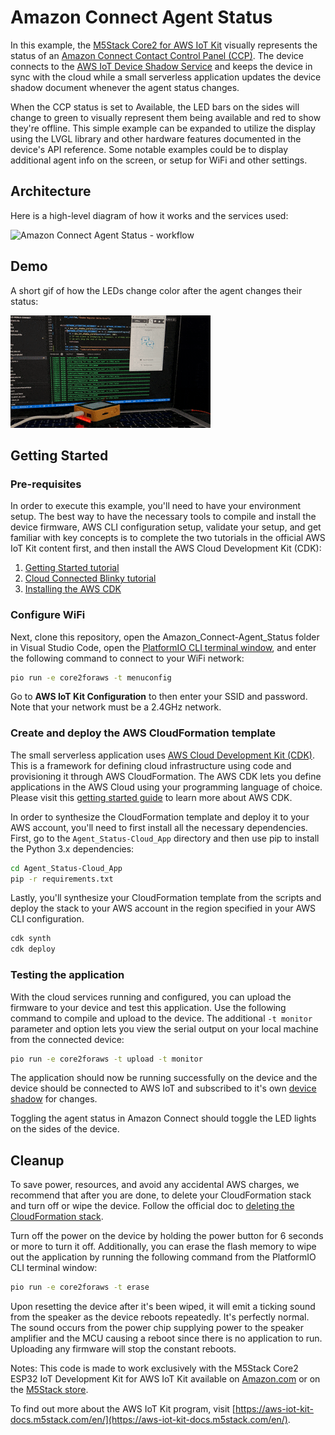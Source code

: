 # Amazon Connect Agent Status
In this example, the [M5Stack Core2 for AWS IoT Kit](https://aws-iot-kit-docs.m5stack.com/en/getting-started/) visually represents the status of an [Amazon Connect Contact Control Panel (CCP)](https://docs.aws.amazon.com/connect/latest/adminguide/agent-user-guide.html). The device connects to the [AWS IoT Device Shadow Service](https://docs.aws.amazon.com/iot/latest/developerguide/iot-device-shadows.html) and keeps the device in sync with the cloud while a small serverless application updates the device shadow document whenever the agent status changes.

When the CCP status is set to Available, the LED bars on the sides will change to green to visually represent them being available and red to show they're offline. This simple example can be expanded to utilize the display using the LVGL library and other hardware features documented in the device's API reference. Some notable examples could be to display additional agent info on the screen, or setup for WiFi and other settings.

## Architecture
Here is a high-level diagram of how it works and the services used:

![Amazon Connect Agent Status - workflow](docs/diagram.png)

## Demo
A short gif of how the LEDs change color after the agent changes their status:

![Amazon Connect Agent Status demo](docs/kit-connect-demo4.gif)

## Getting Started
### Pre-requisites
In order to execute this example, you'll need to have your environment setup. The best way to have the necessary tools to compile and install the device firmware, AWS CLI configuration setup, validate your setup, and get familiar with key concepts is to complete the two tutorials in the official AWS IoT Kit content first, and then install the AWS Cloud Development Kit (CDK):

1) [Getting Started tutorial](https://aws-iot-kit-docs.m5stack.com/en/getting-started/)
2) [Cloud Connected Blinky tutorial](https://aws-iot-kit-docs.m5stack.com/en/blinky-hello-world/)
3) [Installing the AWS CDK](https://docs.aws.amazon.com/cdk/latest/guide/getting_started.html#getting_started_install)

### Configure WiFi
Next, clone this repository, open the Amazon_Connect-Agent_Status folder in Visual Studio Code, open the [PlatformIO CLI terminal window](https://aws-iot-kit-docs.m5stack.com/en/blinky-hello-world/prerequisites/#open-the-platformio-cli-terminal-window), and enter the following command to connect to your WiFi network:

```bash
pio run -e core2foraws -t menuconfig
```

Go to **AWS IoT Kit Configuration** to then enter your SSID and password. Note that your network must be a 2.4GHz network.

### Create and deploy the AWS CloudFormation template
The small serverless application uses [AWS Cloud Development Kit (CDK)](https://aws.amazon.com/cdk/). This is a framework for defining cloud infrastructure using code and provisioning it through AWS CloudFormation. The AWS CDK lets you define applications in the AWS Cloud using your programming language of choice. Please visit this [getting started guide](https://docs.aws.amazon.com/cdk/latest/guide/getting_started.html) to learn more about AWS CDK.

In order to synthesize the CloudFormation template and deploy it to your AWS account, you'll need to first install all the necessary dependencies. First, go to the `Agent_Status-Cloud_App` directory and then use pip to install the Python 3.x dependencies:
```bash
cd Agent_Status-Cloud_App
pip -r requirements.txt
```

Lastly, you'll synthesize your CloudFormation template from the scripts and deploy the stack to your AWS account in the region specified in your AWS CLI configuration.
```bash
cdk synth
cdk deploy
```

### Testing the application
With the cloud services running and configured, you can upload the firmware to your device and test this application. Use the following command to compile and upload to the device. The additional `-t monitor` parameter and option lets you view the serial output on your local machine from the connected device:
```bash
pio run -e core2foraws -t upload -t monitor
```

The application should now be running successfully on the device and the device should be connected to AWS IoT and subscribed to it's own [device shadow](https://docs.aws.amazon.com/iot/latest/developerguide/iot-device-shadows.html) for changes.

Toggling the agent status in Amazon Connect should toggle the LED lights on the sides of the device.

## Cleanup
To save power, resources, and avoid any accidental AWS charges, we recommend that after you are done, to delete your CloudFormation stack and turn off or wipe the device. Follow the official doc to [deleting the CloudFormation stack](https://docs.aws.amazon.com/AWSCloudFormation/latest/UserGuide/cfn-console-delete-stack.html).

Turn off the power on the device by holding the power button for 6 seconds or more to turn it off. Additionally, you can erase the flash memory to wipe out the application by running the following command from the PlatformIO CLI terminal window:
```bash
pio run -e core2foraws -t erase
```

Upon resetting the device after it's been wiped, it will emit a ticking sound from the speaker as the device reboots repeatedly. It's perfectly normal. The sound occurs from the power chip supplying power to the speaker amplifier and the MCU causing a reboot since there is no application to run. Uploading any firmware will stop the constant reboots.

Notes:
This code is made to work exclusively with the M5Stack Core2 ESP32 IoT Development Kit for AWS IoT Kit available on [Amazon.com](https://www.amazon.com/dp/B08VGRZYJR) or on the [M5Stack store](https://m5stack.com/products/m5stack-core2-esp32-iot-development-kit-for-aws-iot-kit).

To find out more about the AWS IoT Kit program, visit [https://aws-iot-kit-docs.m5stack.com/en/](https://aws-iot-kit-docs.m5stack.com/en/).